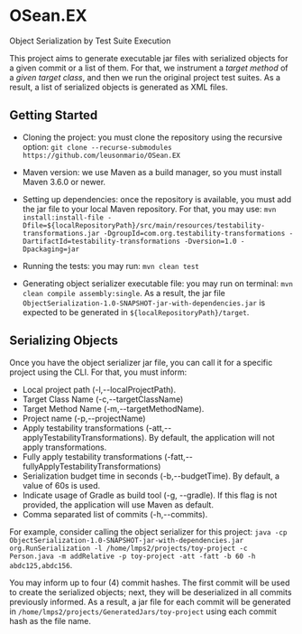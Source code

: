 # OSean.EX
Object Serialization by Test Suite Execution

This project aims to generate executable jar files with serialized objects for a given commit or a list of them. 
For that, we instrument a <i>target method</i> of a <i>given target class</i>, and then we run the original project test suites. 
As a result, a list of serialized objects is generated as XML files. 

## Getting Started
* Cloning the project: you must clone the repository using the recursive option: ```git clone --recurse-submodules https://github.com/leusonmario/OSean.EX```

* Maven version: we use Maven as a build manager, so you must install Maven 3.6.0 or newer.

* Setting up dependencies: once the repository is available, you must add the jar file to your local Maven repository. 
For that, you may use: ```mvn install:install-file -Dfile=${localRepositoryPath}/src/main/resources/testability-transformations.jar -DgroupId=com.org.testability-transformations -DartifactId=testability-transformations -Dversion=1.0 -Dpackaging=jar```

* Running the tests: you may run: ```mvn clean test```

* Generating object serializer executable file: you may run on terminal: ```mvn clean compile assembly:single```. As a result, the jar file ```ObjectSerialization-1.0-SNAPSHOT-jar-with-dependencies.jar``` is expected to be generated in ```${localRepositoryPath}/target```. 

## Serializing Objects
Once you have the object serializer jar file, you can call it for a specific project using the CLI. For that, you must inform:

- Local project path (-l,--localProjectPath).
- Target Class Name (-c,--targetClassName)
- Target Method Name (-m,--targetMethodName).
- Project name (-p,--projectName)
- Apply testability transformations (-att,--applyTestabilityTransformations). By default, the application will not apply transformations.
- Fully apply testability transformations (-fatt,--fullyApplyTestabilityTransformations)
- Serialization budget time in seconds (-b,--budgetTime). By default, a value of 60s is used.
- Indicate usage of Gradle as build tool (-g, --gradle). If this flag is not provided, the application will use Maven as default.
- Comma separated list of commits (-h,--commits).

For example, consider calling the object serializer for this project: ```java -cp ObjectSerialization-1.0-SNAPSHOT-jar-with-dependencies.jar org.RunSerialization -l /home/lmps2/projects/toy-project -c Person.java -m addRelative -p toy-project -att -fatt -b 60 -h abdc125,abdc156```.

You may inform up to four (4) commit hashes.
The first commit will be used to create the serialized objects; next, they will be deserialized in all commits previously informed.
As a result, a jar file for each commit will be generated in ```/home/lmps2/projects/GeneratedJars/toy-project``` using each commit hash as the file name. 